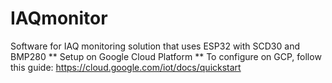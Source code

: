 # IAQmonitor
Software for IAQ monitoring solution that uses ESP32 with SCD30 and BMP280
** Setup on Google Cloud Platform **
To configure on GCP, follow this guide: https://cloud.google.com/iot/docs/quickstart
